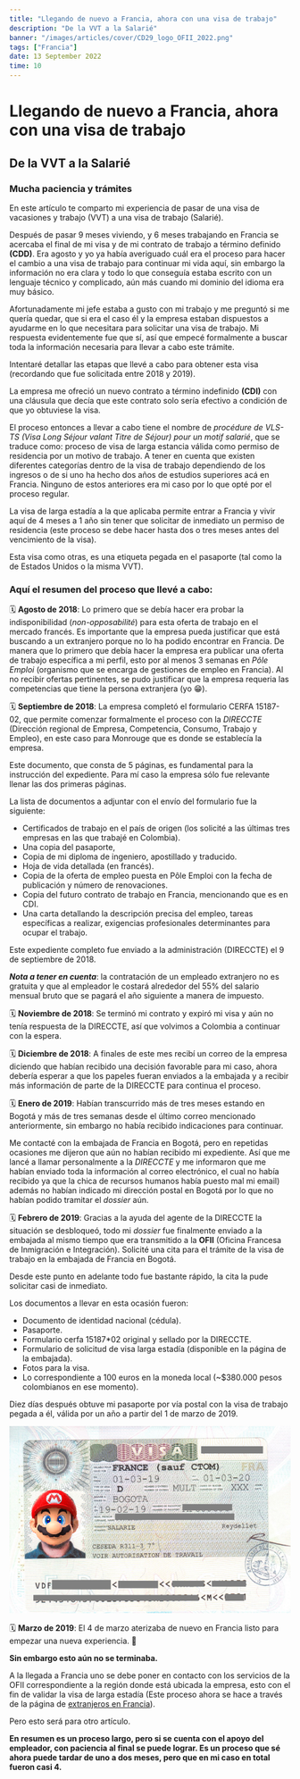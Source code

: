 ```yaml
---
title: "Llegando de nuevo a Francia, ahora con una visa de trabajo"
description: "De la VVT a la Salarié"
banner: "/images/articles/cover/CD29_logo_OFII_2022.png"
tags: ["Francia"]
date: 13 September 2022
time: 10
---
```


# Llegando de nuevo a Francia, ahora con una visa de trabajo
## De la VVT a la Salarié

### Mucha paciencia y trámites

En este artículo te comparto mi experiencia de pasar de una visa de vacasiones y trabajo (VVT) a una visa de trabajo (Salarié). 

Después de pasar 9 meses viviendo, y 6 meses trabajando en Francia se acercaba el final de mi visa y de mi contrato de trabajo a término definido **(CDD)**. Era agosto y yo ya había averiguado cuál era el proceso para hacer el cambio a una visa de trabajo para continuar mi vida aquí, sin embargo la información no era clara y todo lo que conseguía estaba escrito con un lenguaje técnico y complicado, aún más cuando mi dominio del idioma era muy básico.

Afortunadamente mi jefe estaba a gusto con mi trabajo y me preguntó si me quería quedar, que si era el caso él y la empresa estaban dispuestos a ayudarme en lo que necesitara para solicitar una visa de trabajo. Mi respuesta evidentemente fue que sí, así que empecé formalmente a buscar toda la información necesaria para llevar a cabo este trámite.

Intentaré detallar las etapas que llevé a cabo para obtener esta visa (recordando que fue solicitada entre 2018 y 2019). 

La empresa me ofreció un nuevo contrato a término indefinido **(CDI)** con una cláusula que decía que este contrato solo sería efectivo a condición de que yo obtuviese la visa. 

El proceso entonces a llevar a cabo tiene el nombre de *procédure de VLS-TS (Visa Long Séjour valant Titre de Séjour) pour un motif salarié*, que se traduce como: proceso de visa de larga estancia válida como permiso de residencia por un motivo de trabajo. A tener en cuenta que existen diferentes categorías dentro de la visa de trabajo dependiendo de los ingresos o de si uno ha hecho dos años de estudios superiores acá en Francia. Ninguno de estos anteriores era mi caso por lo que opté por el proceso regular.

La visa de larga estadía a la que aplicaba permite entrar a Francia y vivir aquí de 4 meses a 1 año sin tener que solicitar de inmediato un permiso de residencia (este proceso se debe hacer hasta dos o tres meses antes del vencimiento de la visa). 

Esta visa como otras, es una etiqueta pegada en el pasaporte (tal como la de Estados Unidos o la misma VVT).

### **Aquí el resumen del proceso que llevé a cabo**:

🗓️ **Agosto de 2018**: Lo primero que se debía hacer era probar la indisponibilidad (*non-opposabilité*) para esta oferta de trabajo en el mercado francés. Es importante que la empresa pueda justificar que está buscando a un extranjero porque no lo ha podido encontrar en Francia. De manera que lo primero que debía hacer la empresa era publicar una oferta de trabajo específica a mi perfil, esto por al menos 3 semanas en *Pôle Emploi* (organismo que se encarga de gestiones de empleo en Francia). Al no recibir ofertas pertinentes, se pudo justificar que la empresa requeria las competencias que tiene la persona extranjera (yo 😁).

🗓️ **Septiembre de 2018**: La empresa completó el formulario CERFA 15187-02, que permite comenzar formalmente el proceso con la *DIRECCTE* (Dirección regional de Empresa, Competencia, Consumo, Trabajo y Empleo), en este caso para Monrouge que es donde se establecía la empresa. 

Este documento, que consta de 5 páginas, es fundamental para la instrucción del expediente. Para mí caso la empresa sólo fue relevante llenar las dos primeras páginas.

La lista de documentos a adjuntar con el envío del formulario fue la siguiente:

- Certificados de trabajo en el país de origen (los solicité a las últimas tres empresas en las que trabajé en Colombia).
- Una copia del pasaporte,
- Copia de mi diploma de ingeniero, apostillado y traducido.
- Hoja de vida detallada (en francés).
- Copia de la oferta de empleo puesta en Pôle Emploi con la fecha de publicación y número de renovaciones.
- Copia del futuro contrato de trabajo en Francia, mencionando que es en CDI.
- Una carta detallando la descripción precisa del empleo, tareas específicas a realizar, exigencias profesionales determinantes para ocupar el trabajo.

Este expediente completo fue enviado a la administración (DIRECCTE) el 9 de septiembre de 2018.

***Nota a tener en cuenta***: la contratación de un empleado extranjero no es gratuita y que al empleador le costará alrededor del 55% del salario mensual bruto que se pagará el año siguiente a manera de impuesto.

🗓️ **Noviembre de 2018**: Se terminó mi contrato y expiró mi visa y aún no tenía respuesta de la DIRECCTE, así que volvimos a Colombia a continuar con la espera.

🗓️ **Diciembre de 2018**: A finales de este mes recibí un correo de la empresa diciendo que habían recibido una decisión favorable para mi caso, ahora debería esperar a que los papeles fueran enviados a la embajada y a recibir más información de parte de la DIRECCTE para continua el proceso.

🗓️ **Enero de 2019**: Habían transcurrido más de tres meses estando en Bogotá y más de tres semanas desde el último correo mencionado anteriormente, sin embargo no había recibido indicaciones para continuar. 

Me contacté con la embajada de Francia en Bogotá, pero en repetidas ocasiones me dijeron que aún no habían recibido mi expediente. Así que me lancé a llamar personalmente a la *DIRECCTE* y me informaron que me habían enviado toda la información al correo electrónico, el cual no había recibido ya que la chica de recursos humanos había puesto mal mi email) además no habían indicado mi dirección postal en Bogotá por lo que no habían podido tramitar el *dossier* aún. 

🗓️ **Febrero de 2019**: Gracias a la ayuda del agente de la DIRECCTE la situación se desbloqueó, todo mi *dossier* fue finalmente enviado a la embajada al mismo tiempo que era transmitido a la **OFII** (Oficina Francesa de Inmigración e Integración). Solicité una cita para el trámite de la visa de trabajo en la embajada de Francia en Bogotá.

Desde este punto en adelante todo fue bastante rápido, la cita la pude solicitar casi de inmediato.

Los documentos a llevar en esta ocasión fueron:

- Documento de identidad nacional (cédula).
- Pasaporte.
- Formulario cerfa 15187*02 original y sellado por la DIRECCTE.
- Formulario de solicitud de visa larga estadía (disponible en la página de la embajada).
- Fotos para la visa.
- Lo correspondiente a 100 euros en la moneda local (~$380.000 pesos colombianos en ese momento).

Diez días después obtuve mi pasaporte por vía postal con la visa de trabajo pegada a él, válida por un año a partir del 1 de marzo de 2019.

![Visa Salarie](/images/articles/posts/visa-salarie.png)

🗓️ **Marzo de 2019**: El 4 de marzo aterizaba de nuevo en Francia listo para empezar una nueva experiencia. 🙂

**Sin embargo esto aún no se terminaba.**

A la llegada a Francia uno se debe poner en contacto con los servicios de la OFII correspondiente a la región donde está ubicada la empresa, esto con el fin de validar la visa de larga estadía (Este proceso ahora se hace a través de la página de [extranjeros en Francia](https://administration-etrangers-en-france.interieur.gouv.fr)).

Pero esto será para otro artículo.

**En resumen es un proceso largo, pero si se cuenta con el apoyo del empleador, con paciencia al final se puede lograr. Es un proceso que sé ahora puede tardar de uno a dos meses, pero que en mi caso en total fueron casi 4.**